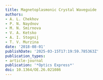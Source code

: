```yaml
---
title: Magnetoplasmonic Crystal Waveguide
authors:
- A. L. Chekhov
- P. N. Naydnov
- M. N. Smirnova
- V. A. Ketsko
- A. I. Stognij
- T. V. Murzina
date: '2018-08-01'
publishDate: '2025-03-15T17:19:59.785363Z'
publication_types:
- article-journal
publication: '*Optics Express*'
doi: 10.1364/OE.26.021086
---
```


